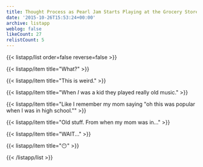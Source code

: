 ```yaml
---
title: Thought Process as Pearl Jam Starts Playing at the Grocery Store
date: '2015-10-26T15:53:24+00:00'
archive: listapp
weblog: false
likeCount: 27
relistCount: 5
---
```



{{< listapp/list order=false reverse=false >}}

   {{< listapp/item title="What?" >}}

   {{< listapp/item title="This is weird." >}}

   {{< listapp/item title="When *I* was a kid they played really old music." >}}

   {{< listapp/item title="Like I remember my mom saying \"oh this was popular when I was in high school.\"" >}}

   {{< listapp/item title="Old stuff. From when my mom was in..." >}}

   {{< listapp/item title="WAIT..." >}}

   {{< listapp/item title="😶" >}}

{{< /listapp/list >}}

